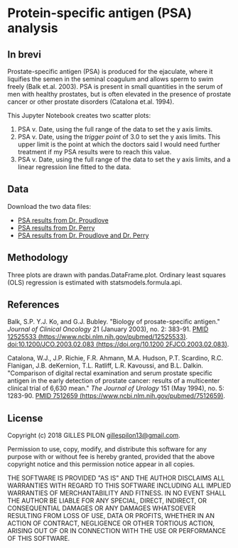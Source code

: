 # Protein-specific antigen (PSA) analysis

## In brevi

Prostate-specific antigen (PSA) is produced for the ejaculate, where it liquifies the semen in the seminal coagulum and allows sperm to swim freely (Balk et.al. 2003). PSA is present in small quantities in the serum of men with healthy prostates, but is often elevated in the presence of prostate cancer or other prostate disorders (Catalona et.al. 1994).

This Jupyter Notebook creates two scatter plots:

1. PSA v. Date, using the full range of the data to set the y axis limits.
2. PSA v. Date, using the *trigger point* of 3.0 to set the y axis limits. This upper limit is the point at which the doctors said I would need further treatment if my PSA results were to reach this value.
3. PSA v. Date, using the full range of the data to set the y axis limits, and a linear regression line fitted to the data.

## Data

Download the two data files:

- [PSA results from Dr. Proudlove](https://drive.google.com/open?id=0BzrdQfHR2I5DdHNFMWtSQ3JSclE)
- [PSA results from Dr. Perry](https://drive.google.com/open?id=0BzrdQfHR2I5DdF9pRUM1c1FZZmM)
- [PSA results from Dr. Proudlove and Dr. Perry](https://drive.google.com/open?id=1P-m2GIVUq9o68cvTXa16-cpfb3xMp7fw)

## Methodology

Three plots are drawn with pandas.DataFrame.plot. Ordinary least squares (OLS) regression is estimated with statsmodels.formula.api.

## References

Balk, S.P. Y.J. Ko, and G.J. Bubley. "Biology of prosate-specific antigen." *Journal of Clinical Oncology* 21 (January 2003), no. 2: 383-91. [PMID 12525533 (https://www.ncbi.nlm.nih.gov/pubmed/12525533)](https://www.ncbi.nlm.nih.gov/pubmed/12525533). [doi:10.1200/JCO.2003.02.083 (https://doi.org/10.1200 2FJCO.2003.02.083)](https://doi.org/10.1200/JCO.2003.02.083).

Catalona, W.J., J.P. Richie, F.R. Ahmann, M.A. Hudson, P.T. Scardino, R.C. Flanigan, J.B. deKernion, T.L. Ratliff, L.R. Kavoussi, and B.L. Dalkin. "Comparison of digital rectal examination and serum prostate specific antigen in the early detection of prostate cancer: results of a multicenter clinical trial of 6,630 mean." *The Journal of Urology* 151 (May 1994), no. 5: 1283-90. [PMID 7512659 (https://www.ncbi.nlm.nih.gov/pubmed/7512659)](https://www.ncbi.nlm.nih.gov/pubmed/7512659).

## License

Copyright (c) 2018 GILLES PILON <gillespilon13@gmail.com>.

Permission to use, copy, modify, and distribute this software for any purpose with or without fee is hereby granted, provided that the above
copyright notice and this permission notice appear in all copies.

THE SOFTWARE IS PROVIDED "AS IS" AND THE AUTHOR DISCLAIMS ALL WARRANTIES WITH REGARD TO THIS SOFTWARE INCLUDING ALL IMPLIED WARRANTIES OF MERCHANTABILITY AND FITNESS. IN NO EVENT SHALL THE AUTHOR BE LIABLE FOR ANY SPECIAL, DIRECT, INDIRECT, OR CONSEQUENTIAL DAMAGES OR ANY DAMAGES WHATSOEVER RESULTING FROM LOSS OF USE, DATA OR PROFITS, WHETHER IN AN ACTION OF CONTRACT, NEGLIGENCE OR OTHER TORTIOUS ACTION, ARISING OUT OF OR IN CONNECTION WITH THE USE OR PERFORMANCE OF THIS SOFTWARE.
